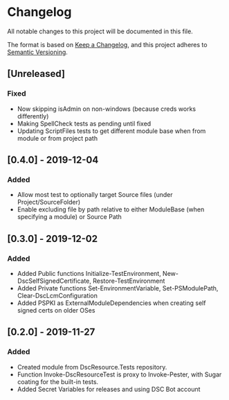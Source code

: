 # Changelog

All notable changes to this project will be documented in this file.

The format is based on [Keep a Changelog](https://keepachangelog.com/en/1.0.0/),
and this project adheres to [Semantic Versioning](https://semver.org/spec/v2.0.0.html).

## [Unreleased]

### Fixed

- Now skipping isAdmin on non-windows (because creds works differently)
- Making SpellCheck tests as pending until fixed
- Updating ScriptFiles tests to get different module base when from module or from project path

## [0.4.0] - 2019-12-04

### Added

- Allow most test to optionally target Source files (under Project/SourceFolder)
- Enable excluding file by path relative to either ModuleBase (when specifying a module) or Source Path

## [0.3.0] - 2019-12-02

### Added

- Added Public functions Initialize-TestEnvironment, New-DscSelfSignedCertificate, Restore-TestEnvironment
- Added Private functions Set-EnvironmentVariable, Set-PSModulePath, Clear-DscLcmConfiguration
- Added PSPKI as ExternalModuleDependencies when creating self signed certs on older OSes

## [0.2.0] - 2019-11-27

### Added

- Created module from DscResource.Tests repository.
- Function Invoke-DscResourceTest is proxy to Invoke-Pester, with Sugar coating for
the built-in tests.
- Added Secret Variables for releases and using DSC Bot account
